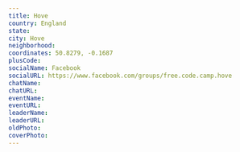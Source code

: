 ```yaml
---
title: Hove
country: England
state: 
city: Hove
neighborhood: 
coordinates: 50.8279, -0.1687
plusCode:
socialName: Facebook
socialURL: https://www.facebook.com/groups/free.code.camp.hove
chatName:
chatURL:
eventName:
eventURL:
leaderName:
leaderURL:
oldPhoto: 
coverPhoto:
---
```

